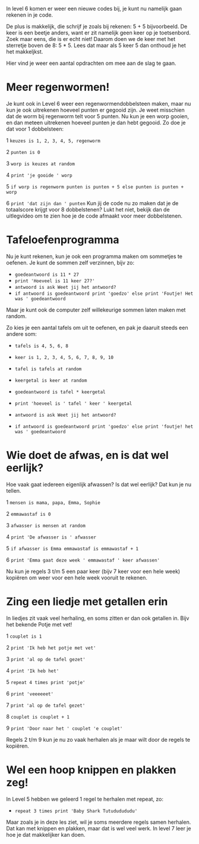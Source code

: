 In level 6 komen er weer een nieuwe codes bij, je kunt nu namelijk gaan rekenen in je code.

De plus is makkelijk, die schrijf je zoals bij rekenen: 5 + 5 bijvoorbeeld. De keer is een beetje anders, want er zit namelijk geen keer op je toetsenbord. Zoek maar eens, die is er echt niet!
Daarom doen we de keer met het sterretje boven de 8: 5 * 5. Lees dat maar als 5 keer 5 dan onthoud je het het makkeljkst.

Hier vind je weer een aantal opdrachten om mee aan de slag te gaan.

# Meer regenwormen!
Je kunt ook in Level 6 weer een regenwormendobbelsteen maken, maar nu kun je ook uitrekenen hoeveel punten er gegooid zijn.
Je weet misschien dat de worm bij regenworm telt voor 5 punten. Nu kun je een worp gooien, en dan meteen uitrekenen hoeveel punten je dan hebt gegooid.
Zo doe je dat voor 1 dobbelsteen:

1 `keuzes is 1, 2, 3, 4, 5, regenworm`

2 `punten is 0`

3 `worp is keuzes at random`

4 `print 'je gooide ' worp`

5 `if worp is regenworm punten is punten + 5 else punten is punten + worp`

6 `print 'dat zijn dan ' punten`
Kun jij de code nu zo maken dat je de totaalscore krijgt voor 8 dobbelstenen?
Lukt het niet, bekijk dan de uitlegvideo om te zien hoe je de code afmaakt voor meer dobbelstenen.

# Tafeloefenprogramma

Nu je kunt rekenen, kun je ook een programma maken om sommetjes te oefenen.
Je kunt de sommen zelf verzinnen, bijv zo:

* `goedeantwoord is 11 * 27`
* `print 'Hoeveel is 11 keer 27?'`
* `antwoord is ask Weet jij het antwoord?`
* `if antwoord is goedeantwoord print 'goedzo' else print 'Foutje! Het was ' goedeantwoord`

Maar je kunt ook de computer zelf willekeurige sommen laten maken met random.

Zo kies je een aantal tafels om uit te oefenen, en pak je daaruit steeds een andere som:

* `tafels is 4, 5, 6, 8`
* `keer is 1, 2, 3, 4, 5, 6, 7, 8, 9, 10`

* `tafel is tafels at random`
* `keergetal is keer at random`
* `goedeantwoord is tafel * keergetal`

* `print 'hoeveel is ' tafel ' keer ' keergetal`

* `antwoord is ask Weet jij het antwoord?`
* `if antwoord is goedeantwoord print 'goedzo' else print 'foutje! het was ' goedeantwoord`


# Wie doet de afwas, en is dat wel eerlijk?
Hoe vaak gaat iedereen eigenlijk afwassen? Is dat wel eerlijk? Dat kun je nu tellen.

1 `mensen is mama, papa, Emma, Sophie`

2 `emmawastaf is 0`

3 `afwasser is mensen at random`

4 `print 'De afwasser is ' afwasser`

5 `if afwasser is Emma emmawastaf is emmawastaf + 1`

6 `print 'Emma gaat deze week ' emmawastaf ' keer afwassen'`

Nu kun je regels 3 t/m 5 een paar keer (bijv 7 keer voor een hele week) kopiëren om weer voor een hele week vooruit te rekenen.


# Zing een liedje met getallen erin

In liedjes zit vaak veel herhaling, en soms zitten er dan ook getallen in. Bijv het bekende Potje met vet!

1 `couplet is 1`

2 `print 'Ik heb het potje met vet'`

3 `print 'al op de tafel gezet'`

4 `print 'Ik heb het'`

5 `repeat 4 times print 'potje'`

6 `print 'veeeeeet'`

7 `print 'al op de tafel gezet'`

8 `couplet is couplet + 1`

9 `print 'Door naar het ' couplet 'e couplet'`

Regels 2 t/m 9 kun je nu zo vaak herhalen als je maar wilt door de regels te kopiëren.

# Wel een hoop knippen en plakken zeg!
In Level 5 hebben we geleerd 1 regel te herhalen met repeat, zo:

* `repeat 3 times print 'Baby Shark Tutududududu'`
 
 Maar zoals je in deze les ziet, wil je soms meerdere regels samen herhalen. Dat kan met knippen en plakken, maar dat is wel veel werk. In level 7 leer je hoe je dat makkelijker kan doen.
